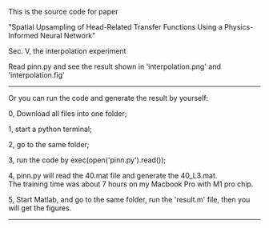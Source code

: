 This is the source code for paper 

"Spatial Upsampling of Head-Related Transfer Functions Using a Physics-Informed Neural Network"

Sec. V, the interpolation experiment 

Read pinn.py and see the result shown in  'interpolation.png' and 'interpolation.fig' 

-------------------------------------------------------------------------------------------------
Or you can run the code and generate the result by yourself: 

0, Download all files into one folder; 

1, start a python terminal;

2, go to the same folder;   

3, run the code by exec(open('pinn.py').read()); 

4, pinn.py will read the 40.mat file and generate the 40_L3.mat.  
The training time was about 7 hours on my Macbook Pro with M1 pro chip. 

5, Start Matlab, and go to the same folder, run the 'result.m' file, then you will get the figures. 

-------------------------------------------------------------------------------------------------


